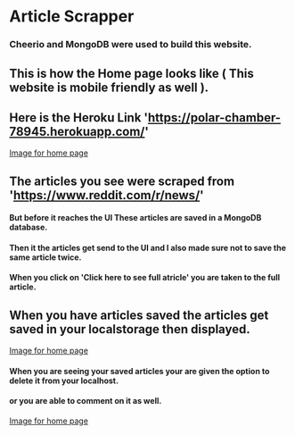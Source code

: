 # Article Scrapper

### Cheerio and MongoDB were used to build this website.

## This is how the Home page looks like ( This website is mobile friendly as well ).
## Here is the Heroku Link 'https://polar-chamber-78945.herokuapp.com/'

[Image for home page](public/home.PNG)

## The articles you see were scraped from 'https://www.reddit.com/r/news/'
#### But before it reaches the UI These articles are saved in a MongoDB database.
#### Then it the articles get send to the UI and I also made sure not to save the same article twice.
#### When you click on 'Click here to see full atricle' you are taken to the full article.

## When you have articles saved the articles get saved in your localstorage then displayed.

[Image for home page](public/save.PNG)

#### When you are seeing your saved articles your are given the option to delete it from your localhost.
#### or you are able to comment on it as well.

[Image for home page](public/com.PNG)